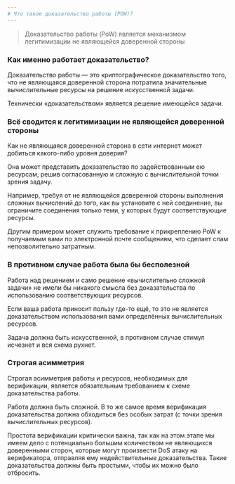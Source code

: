 ```yaml
---
# Что такое доказательство работы (POW)?
---
```


> Доказательство работы (PoW) является механизмом легитимизации не являющейся доверенной стороны

### Как именно работает доказательство?

Доказательство работы — это криптографическое доказательство того, что не являющаяся доверенной сторона потратила значительные вычислительные ресурсы на решение искусственной задачи.

Технически «доказательством» является решение имеющейся задачи.

### Всё сводится к легитимизации не являющейся доверенной стороны

Как не являющаяся доверенной сторона в сети интернет может добиться какого-либо уровня доверия?

Она может представить доказательство по задействованным ею ресурсам, решив согласованную и сложную с вычислительной точки зрения задачу.

Например, требуя от не являющейся доверенной стороны выполнения сложных вычислений до того, как вы установите с ней соединение, вы ограничите соединения только теми, у которых будут соответствующие ресурсы.

Другим примером может служить требование к прикреплению PoW к получаемым вами по электронной почте сообщениям, что сделает спам непозволительно затратным.

### В противном случае работа была бы бесполезной

Работа над решением и само решение «вычислительно сложной задачи» не имели бы никакого смысла без доказательства по использованию соответствующих ресурсов.

Если ваша работа приносит пользу где-то ещё, то это не является доказательством использования вами определённых вычислительных ресурсов.

Задача должна быть искусственной, в противном случае стимул исчезнет и вся схема рухнет.

### Строгая асимметрия

Строгая асимметрия работы и ресурсов, необходимых для верификации, является обязательным требованием к схеме доказательства работы.

Работа должна быть сложной. В то же самое время верификация доказательства должна обходиться без особых затрат (с точки зрения вычислительных ресурсов).

Простота верификации критически важна, так как на этом этапе мы имеем дело с потенциально большим количеством не являющихся доверенными сторон, которые могут произвести DoS атаку на верификатора, отправляя ему недействительные доказательства. Такие доказательства должны быть простыми, чтобы их можно было отбросить.
